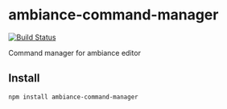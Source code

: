 # ambiance-command-manager

[![Build Status](https://secure.travis-ci.org/Gozala/ambiance-command-manager.png)](http://travis-ci.org/Gozala/ambiance-command-manager)

Command manager for ambiance editor

## Install

    npm install ambiance-command-manager
